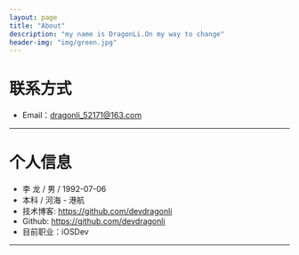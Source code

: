 ```yaml
---
layout: page
title: "About"
description: "my name is DragonLi.On my way to change"
header-img: "img/green.jpg"
---
```





# 联系方式

*   Email：dragonli_52171@163.com

* * *

# 个人信息

*   李 龙  / 男 / 1992-07-06
*   本科 /  河海 - 港航 
*   技术博客: <https://github.com/devdragonli>
*   Github: <https://github.com/devdragonli>
*   目前职业：iOSDev 

* * *
